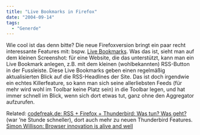```yaml
---
title: "Live Bookmarks in Firefox"
date: "2004-09-14"
tags:
  - "Generde"
---
```


Wie cool ist das denn bitte? Die neue Firefoxversion bringt ein paar recht interessante Features mit: bspw. [Live Bookmarks](http://www.mozilla.org/products/firefox/live-bookmarks.html). Was das ist, sieht man auf dem kleinen Screenshot: für eine Website, die das unterstützt, kann man ein Live Bookmark anlegen, z.B. mit dem kleinen (wohlbekannten) RSS-Button in der Fussleiste. Diese Live Bookmarks geben einen regelmäßig aktualisierten Blick auf die RSS-Headlines der Site. Das ist doch irgendwie ein echtes Killerfeature, so kann man sich seine allerliebsten Feeds (für mehr wird wohl im Toolbar keine Platz sein) in die Toolbar legen, und hat immer schnell im Blick, wenn sich dort etwas tut, ganz ohne den Aggregator aufzurufen.

Related: [codefreak.de: RSS + Firefox + Thunderbird: Was tun? Was geht?](http://codefreak.de/archiv/2004/09/14/rss-firefox-thunderbird-was-tun-was-geht/) (war ‘ne Stunde schneller), dort auch mehr zu neuen Thunderbird Features. [Simon Willison: Browser innovation is alive and well](http://simon.incutio.com/archive/2004/09/14/liveBookmarks)
